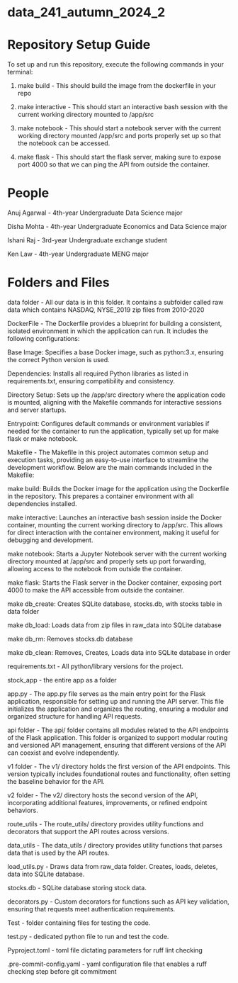 # data_241_autumn_2024_2

# Repository Setup Guide

To set up and run this repository, execute the following commands in your terminal:

1. make build - This should build the image from the dockerfile in your repo

2. make interactive - This should start an interactive bash session with the current working directory mounted to /app/src

3. make notebook - This should start a notebook server with the current working directory mounted /app/src and ports properly set up so that the notebook can be accessed.

4. make flask - This should start the flask server, making sure to expose port 4000 so that we can ping the API from outside the container.

# People

Anuj Agarwal - 4th-year Undergraduate Data Science major

Disha Mohta - 4th-year Undergraduate Economics and Data Science major

Ishani Raj - 3rd-year Undergraduate exchange student

Ken Law - 4th-year Undergraduate MENG major

# Folders and Files

data folder - All our data is in this folder. It contains a subfolder called raw data which contains NASDAQ, NYSE_2019 zip files from 2010-2020

DockerFile - The Dockerfile provides a blueprint for building a consistent, isolated environment in which the application can run. It includes the following configurations:

Base Image: Specifies a base Docker image, such as python:3.x, ensuring the correct Python version is used.

Dependencies: Installs all required Python libraries as listed in requirements.txt, ensuring compatibility and consistency.

Directory Setup: Sets up the /app/src directory where the application code is mounted, aligning with the Makefile commands for interactive sessions and server startups.

Entrypoint: Configures default commands or environment variables if needed for the container to run the application, typically set up for make flask or make notebook.

Makefile -  The Makefile in this project automates common setup and execution tasks, providing an easy-to-use interface to streamline the development workflow. Below are the main commands included in the Makefile:

make build: Builds the Docker image for the application using the Dockerfile in the repository. This prepares a container environment with all dependencies installed.

make interactive: Launches an interactive bash session inside the Docker container, mounting the current working directory to /app/src. This allows for direct interaction with the container environment, making it useful for debugging and development.

make notebook: Starts a Jupyter Notebook server with the current working directory mounted at /app/src and properly sets up port forwarding, allowing access to the notebook from outside the container.

make flask: Starts the Flask server in the Docker container, exposing port 4000 to make the API accessible from outside the container.

make db_create: Creates SQLite database, stocks.db, with stocks table in data folder

make db_load: Loads data from zip files in raw_data into SQLite database

make db_rm: Removes stocks.db database

make db_clean: Removes, Creates, Loads data into SQLite database in order

requirements.txt - All python/library versions for the project.

stock_app - the entire app as a folder

app.py - The app.py file serves as the main entry point for the Flask application, responsible for setting up and running the API server. This file initializes the application and organizes the routing, ensuring a modular and organized structure for handling API requests.

api folder - The api/ folder contains all modules related to the API endpoints of the Flask application. This folder is organized to support modular routing and versioned API management, ensuring that different versions of the API can coexist and evolve independently.

v1 folder - The v1/ directory holds the first version of the API endpoints. This version typically includes foundational routes and functionality, often setting the baseline behavior for the API.

v2 folder - The v2/ directory hosts the second version of the API, incorporating additional features, improvements, or refined endpoint behaviors.

route_utils - The route_utils/ directory provides utility functions and decorators that support the API routes across versions.

data_utils  - The data_utils / directory provides utility functions that parses data that is used by the API routes.

load_utils.py - Draws data from raw_data folder. Creates, loads, deletes, data into SQLite database.

stocks.db - SQLite database storing stock data.

decorators.py -  Custom decorators for functions such as API key validation, ensuring that requests meet authentication requirements.

Test - folder containing files for testing the code.

test.py - dedicated python file to run and test the code.

Pyproject.toml - toml file dictating parameters for ruff lint checking

.pre-commit-config.yaml - yaml configuration file that enables a ruff checking step before git commitment
